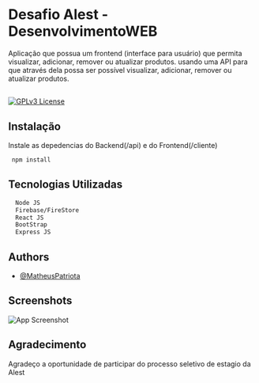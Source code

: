 
# Desafio Alest - DesenvolvimentoWEB

Aplicação que possua um frontend (interface para usuário) que permita visualizar, adicionar, remover
ou atualizar produtos. usando uma  API para que através dela possa ser possível visualizar, adicionar, remover ou
atualizar produtos.


## 



[![GPLv3 License](https://img.shields.io/badge/License-GPL%20v3-green.svg)](https://opensource.org/licenses/)


## Instalação 

Instale as depedencias do Backend(/api) e do Frontend(/cliente)
```bash 
 npm install
```
  
## Tecnologias Utilizadas 


```bash 
  Node JS
  Firebase/FireStore
  React JS
  BootStrap
  Express JS
```
    
## Authors

- [@MatheusPatriota](https://www.github.com/MatheusPatriota)

  
## Screenshots

![App Screenshot](https://i.imgur.com/b91LKQ3.png)



  
    
## Agradecimento

Agradeço a oportunidade de participar do processo seletivo de estagio da Alest
  